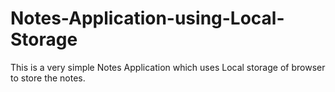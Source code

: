 # Notes-Application-using-Local-Storage
This is a very simple Notes Application which uses Local storage of browser to store the notes.
